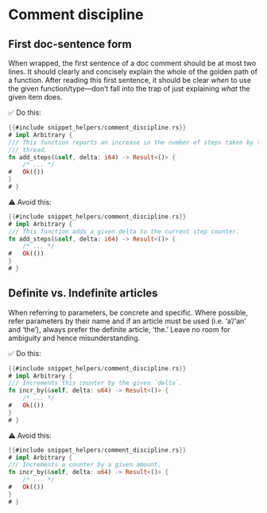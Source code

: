 # Comment discipline

## First doc-sentence form

When wrapped, the first sentence of a doc comment should be at most two lines.
It should clearly and concisely explain the whole of the golden path of a function.
After reading this first sentence, it should be clear _when_ to use the given function/type—don’t fall into the trap of just explaining _what_ the given item does.

✅ Do this:

```rust
{{#include snippet_helpers/comment_discipline.rs}}
# impl Arbitrary {
/// This function reports an increase in the number of steps taken by this
/// thread.
fn add_steps(&self, delta: i64) -> Result<()> {
    /* ... */
#   Ok(())
}
# }
```

⚠️ Avoid this:

```rust
{{#include snippet_helpers/comment_discipline.rs}}
# impl Arbitrary {
/// This function adds a given delta to the current step counter.
fn add_steps(&self, delta: i64) -> Result<()> {
    /* ... */
#   Ok(())
}
# }
```

## Definite vs. Indefinite articles

When referring to parameters, be concrete and specific.
Where possible, refer parameters by their name and if an article must be used (i.e. ‘a’/‘an’ and ‘the’), always prefer the definite article, ‘the.’
Leave no room for ambiguity and hence misunderstanding.

✅ Do this:

```rust
{{#include snippet_helpers/comment_discipline.rs}}
# impl Arbitrary {
/// Increments this counter by the given `delta`.
fn incr_by(&self, delta: u64) -> Result<()> {
    /* ... */
#   Ok(())
}
# }
```

⚠️ Avoid this:

```rust
{{#include snippet_helpers/comment_discipline.rs}}
# impl Arbitrary {
/// Increments a counter by a given amount.
fn incr_by(&self, delta: u64) -> Result<()> {
    /* ... */
#   Ok(())
}
# }
```
